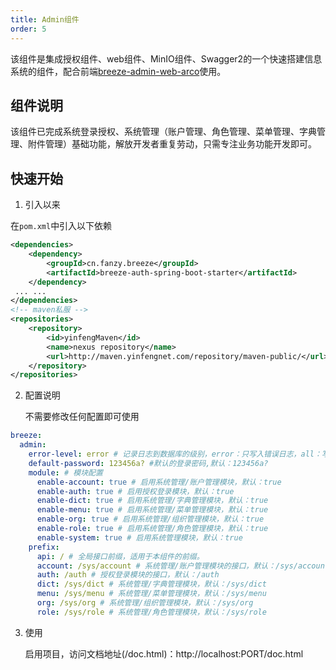 ```yaml
---
title: Admin组件
order: 5
---
```


该组件是集成授权组件、web组件、MinIO组件、Swagger2的一个快速搭建信息系统的组件，配合前端[breeze-admin-web-arco](https://gitee.com/it-xiaofan/breeze-admin-web-arco)使用。

## 组件说明

该组件已完成系统登录授权、系统管理（账户管理、角色管理、菜单管理、字典管理、附件管理）基础功能，解放开发者重复劳动，只需专注业务功能开发即可。

## 快速开始

1. 引入以来

在`pom.xml`中引入以下依赖

```xml
<dependencies>
    <dependency>
        <groupId>cn.fanzy.breeze</groupId>
        <artifactId>breeze-auth-spring-boot-starter</artifactId>
    </dependency>
 ... ...
</dependencies>
<!-- maven私服 -->
<repositories>
	<repository>
		<id>yinfengMaven</id>
		<name>nexus repository</name>
		<url>http://maven.yinfengnet.com/repository/maven-public/</url>
	</repository>
</repositories>
```

2. 配置说明

   不需要修改任何配置即可使用

```yaml
breeze:
  admin:
    error-level: error # 记录日志到数据库的级别，error：只写入错误日志，all：写入所有到数据库(默认)
    default-password: 123456a? #默认的登录密码,默认：123456a?
    module: # 模块配置
      enable-account: true # 启用系统管理/账户管理模块，默认：true
      enable-auth: true # 启用授权登录模块，默认：true
      enable-dict: true # 启用系统管理/字典管理模块，默认：true
      enable-menu: true # 启用系统管理/菜单管理模块，默认：true
      enable-org: true # 启用系统管理/组织管理模块，默认：true
      enable-role: true # 启用系统管理/角色管理模块，默认：true
      enable-system: true # 启用系统管理模块，默认：true
    prefix:
      api: / # 全局接口前缀，适用于本组件的前缀。
      account: /sys/account # 系统管理/账户管理模块的接口，默认：/sys/account
      auth: /auth # 授权登录模块的接口，默认：/auth
      dict: /sys/dict # 系统管理/字典管理模块，默认：/sys/dict
      menu: /sys/menu # 系统管理/菜单管理模块，默认：/sys/menu
      org: /sys/org # 系统管理/组织管理模块，默认：/sys/org
      role: /sys/role # 系统管理/角色管理模块，默认：/sys/role
```

3. 使用

   启用项目，访问文档地址(/doc.html)：http://localhost:PORT/doc.html
